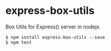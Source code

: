 # express-box-utils
Box Utils for Express() server in nodejs

  
```
$ npm install express-box-utils --save
$ npm test
```
